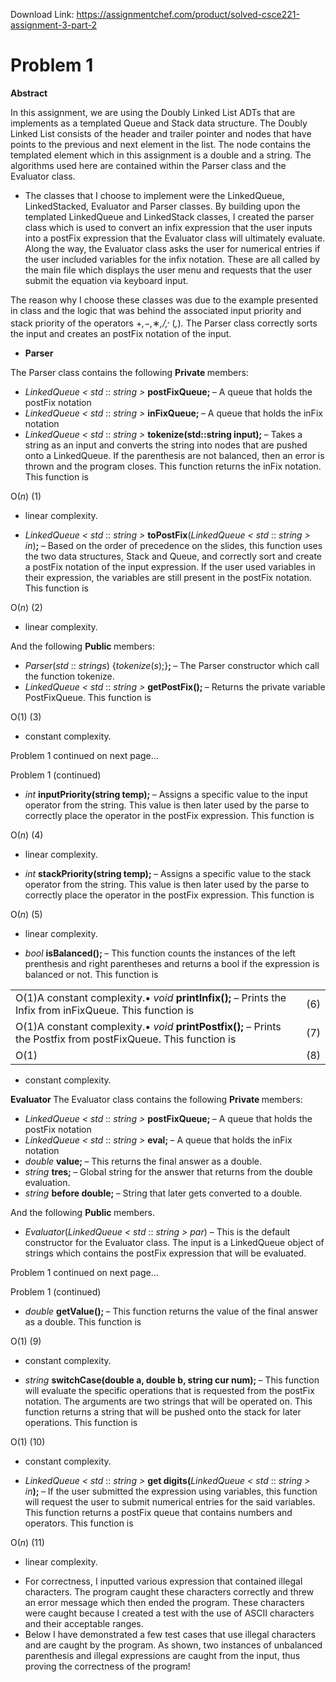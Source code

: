 Download Link: https://assignmentchef.com/product/solved-csce221-assignment-3-part-2
<br>
<h1>Problem 1</h1>

<strong>Abstract</strong>

In this assignment, we are using the Doubly Linked List ADTs that are implements as a templated Queue and Stack data structure. The Doubly Linked List consists of the header and trailer pointer and nodes that have points to the previous and next element in the list. The node contains the templated element which in this assignment is a double and a string. The algorithms used here are contained within the Parser class and the Evaluator class.

<ul>

 <li>The classes that I choose to implement were the LinkedQueue, LinkedStacked, Evaluator and Parser classes. By building upon the templated LinkedQueue and LinkedStack classes, I created the parser class which is used to convert an infix expression that the user inputs into a postFix expression that the Evaluator class will ultimately evaluate. Along the way, the Evaluator class asks the user for numerical entries if the user included variables for the infix notation. These are all called by the main file which displays the user menu and requests that the user submit the equation via keyboard input.</li>

</ul>

The reason why I choose these classes was due to the example presented in class and the logic that was behind the associated input priority and stack priority of the operators +<em>,</em>−<em>,</em>∗<em>,/,<sup>, </sup></em>(<em>,</em>)<em>. </em>The Parser class correctly sorts the input and creates an postFix notation of the input.

<ul>

 <li><strong>Parser</strong></li>

</ul>

The Parser class contains the following <strong>Private </strong>members:

<ul>

 <li><em>LinkedQueue &lt; std </em>:: <em>string &gt; </em><strong>postFixQueue; </strong>– A queue that holds the postFix notation</li>

 <li><em>LinkedQueue &lt; std </em>:: <em>string &gt; </em><strong>inFixQueue; </strong>– A queue that holds the inFix notation</li>

 <li><em>LinkedQueue &lt; std </em>:: <em>string &gt; </em><strong>tokenize(std::string input); </strong>– Takes a string as an input and converts the string into nodes that are pushed onto a LinkedQueue. If the parenthesis are not balanced, then an error is thrown and the program closes. This function returns the inFix notation. This function is</li>

</ul>

O(<em>n</em>)                                                            (1)

<ul>

 <li>linear complexity.</li>

</ul>

<ul>

 <li><em>LinkedQueue &lt; std </em>:: <em>string &gt; </em><strong>toPostFix</strong>(<em>LinkedQueue &lt; std </em>:: <em>string &gt; in</em>)<strong>; </strong>– Based on the order of precedence on the slides, this function uses the two data structures, Stack and Queue, and correctly sort and create a postFix notation of the input expression. If the user used variables in their expression, the variables are still present in the postFix notation. This function is</li>

</ul>

O(<em>n</em>)                                                            (2)

<ul>

 <li>linear complexity.</li>

</ul>

And the following <strong>Public </strong>members:

<ul>

 <li><em>Parser</em>(<em>std </em>:: <em>strings</em>) {<em>tokenize</em>(<em>s</em>);}<strong>; </strong>– The Parser constructor which call the function tokenize.</li>

 <li><em>LinkedQueue &lt; std </em>:: <em>string &gt; </em><strong>getPostFix(); </strong>– Returns the private variable PostFixQueue. This function is</li>

</ul>

O(1)                                                            (3)

<ul>

 <li>constant complexity.</li>

</ul>

Problem 1 continued on next page…

Problem 1 (continued)

<ul>

 <li><em>int </em><strong>inputPriority(string temp); </strong>– Assigns a specific value to the input operator from the string. This value is then later used by the parse to correctly place the operator in the postFix expression. This function is</li>

</ul>

O(<em>n</em>)                                                            (4)

<ul>

 <li>linear complexity.</li>

</ul>

<ul>

 <li><em>int </em><strong>stackPriority(string temp); </strong>– Assigns a specific value to the stack operator from the string. This value is then later used by the parse to correctly place the operator in the postFix expression. This function is</li>

</ul>

O(<em>n</em>)                                                            (5)

<ul>

 <li>linear complexity.</li>

</ul>

<ul>

 <li><em>bool </em><strong>isBalanced(); </strong>– This function counts the instances of the left prenthesis and right parentheses and returns a bool if the expression is balanced or not. This function is</li>

</ul>

<table width="624">

 <tbody>

  <tr>

   <td width="607">O(1)A constant complexity.• <em>void </em><strong>printInfix(); </strong>– Prints the Infix from inFixQueue. This function is</td>

   <td width="17">(6)</td>

  </tr>

  <tr>

   <td width="607">O(1)A constant complexity.• <em>void </em><strong>printPostfix(); </strong>– Prints the Postfix from postFixQueue. This function is</td>

   <td width="17">(7)</td>

  </tr>

  <tr>

   <td width="607">O(1)</td>

   <td width="17">(8)</td>

  </tr>

 </tbody>

</table>

<ul>

 <li>constant complexity.</li>

</ul>

<strong>Evaluator </strong>The Evaluator class contains the following <strong>Private </strong>members:

<ul>

 <li><em>LinkedQueue &lt; std </em>:: <em>string &gt; </em><strong>postFixQueue; </strong>– A queue that holds the postFix notation</li>

 <li><em>LinkedQueue &lt; std </em>:: <em>string &gt; </em><strong>eval; </strong>– A queue that holds the inFix notation</li>

 <li><em>double </em><strong>value; </strong>– This returns the final answer as a double.</li>

 <li><em>string </em><strong>tres; </strong>– Global string for the answer that returns from the double evaluation.</li>

 <li><em>string </em><strong>before double; </strong>– String that later gets converted to a double.</li>

</ul>

And the following <strong>Public </strong>members.

<ul>

 <li><em>Evaluator</em>(<em>LinkedQueue &lt; std </em>:: <em>string &gt; par</em>) – This is the default constructor for the Evaluator class. The input is a LinkedQueue object of strings which contains the postFix expression that will be evaluated.</li>

</ul>

Problem 1 continued on next page…

Problem 1 (continued)

<ul>

 <li><em>double </em><strong>getValue(); </strong>– This function returns the value of the final answer as a double. This function is</li>

</ul>

O(1)                                                            (9)

<ul>

 <li>constant complexity.</li>

</ul>

<ul>

 <li><em>string </em><strong>switchCase(double a, double b, string cur num); </strong>– This function will evaluate the specific operations that is requested from the postFix notation. The arguments are two strings that will be operated on. This function returns a string that will be pushed onto the stack for later operations. This function is</li>

</ul>

O(1)                                                          (10)

<ul>

 <li>constant complexity.</li>

</ul>

<ul>

 <li><em>LinkedQueue &lt; std </em>:: <em>string &gt; </em><strong>get digits(</strong><em>LinkedQueue &lt; std </em>:: <em>string &gt; in</em><strong>); </strong>– If the user submitted the expression using variables, this function will request the user to submit numerical entries for the said variables. This function returns a postFix queue that contains numbers and operators. This function is</li>

</ul>

O(<em>n</em>)                                                          (11)

<ul>

 <li>linear complexity.</li>

</ul>

<ul>

 <li>For correctness, I inputted various expression that contained illegal characters. The program caught these characters correctly and threw an error message which then ended the program. These characters were caught because I created a test with the use of ASCII characters and their acceptable ranges.</li>

 <li>Below I have demonstrated a few test cases that use illegal characters and are caught by the program. As shown, two instances of unbalanced parenthesis and illegal expressions are caught from the input, thus proving the correctness of the program!</li>

</ul>